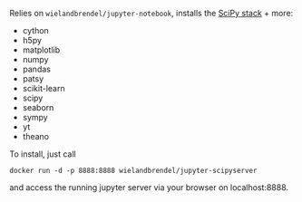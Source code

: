 Relies on `wielandbrendel/jupyter-notebook`, installs the [SciPy stack](http://www.scipy.org/stackspec.html) + more:

* cython
* h5py
* matplotlib
* numpy
* pandas
* patsy
* scikit-learn
* scipy
* seaborn
* sympy
* yt
* theano

To install, just call

`docker run -d -p 8888:8888 wielandbrendel/jupyter-scipyserver`

and access the running jupyter server via your browser on localhost:8888.
